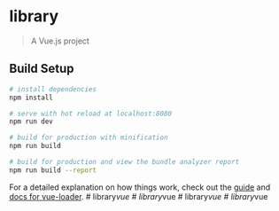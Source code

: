 # library

> A Vue.js project

## Build Setup

``` bash
# install dependencies
npm install

# serve with hot reload at localhost:8080
npm run dev

# build for production with minification
npm run build

# build for production and view the bundle analyzer report
npm run build --report
```

For a detailed explanation on how things work, check out the [guide](http://vuejs-templates.github.io/webpack/) and [docs for vue-loader](http://vuejs.github.io/vue-loader).
#   l i b r a r y _ v u e  
 #   l i b r a r y _ v u e  
 #   l i b r a r y _ v u e  
 #   l i b r a r y _ v u e  
 